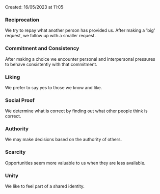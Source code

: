 Created: 16/05/2023 at 11:05

### Reciprocation
We try to repay what another person has provided us.
After making a 'big' request, we follow up with a smaller request.

### Commitment and Consistency
After making a choice we encounter personal and interpersonal pressures to behave consistently with that commitment.

### Liking
We prefer to say yes to those we know and like.

### Social Proof
We determine what is correct by finding out what other people think is correct.

### Authority
We may make decisions based on the authority of others.

### Scarcity
Opportunities seem more valuable to us when they are less available.

### Unity
We like to feel part of a shared identity.
